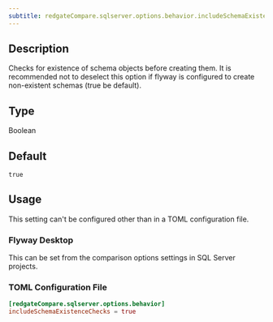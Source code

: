 ```yaml
---
subtitle: redgateCompare.sqlserver.options.behavior.includeSchemaExistenceChecks
---
```


## Description

Checks for existence of schema objects before creating them. It is recommended not to deselect this option if flyway is configured to create non-existent schemas (true be default).

## Type

Boolean

## Default

`true`

## Usage

This setting can't be configured other than in a TOML configuration file.

### Flyway Desktop

This can be set from the comparison options settings in SQL Server projects.

### TOML Configuration File

```toml
[redgateCompare.sqlserver.options.behavior]
includeSchemaExistenceChecks = true
```
